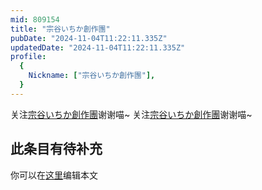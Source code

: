```yaml
---
mid: 809154
title: "宗谷いちか創作團"
pubDate: "2024-11-04T11:22:11.335Z"
updatedDate: "2024-11-04T11:22:11.335Z"
profile:
  {
    Nickname: ["宗谷いちか創作團"],
  }
---
```


关注[宗谷いちか創作團](https://space.bilibili.com/809154)谢谢喵~ 关注[宗谷いちか創作團](https://space.bilibili.com/809154)谢谢喵~

## 此条目有待补充
你可以在[这里](https://github.com/Yuhanawa/VTuber.ICU-Content/edit/master/v/宗谷いちか創作團/index.md)编辑本文
